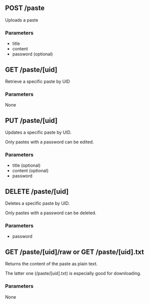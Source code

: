 ## POST /paste
Uploads a paste
### Parameters
- title
- content
- password (optional)

## GET /paste/[uid]
Retrieve a specific paste by UID
### Parameters
None

## PUT /paste/[uid]
Updates a specific paste by UID.

Only pastes with a password can be edited.
### Parameters
- title (optional)
- content (optional)
- password

## DELETE /paste/[uid]
Deletes a specific paste by UID.

Only pastes with a password can be deleted.
### Parameters
- password

## GET /paste/[uid]/raw  or  GET /paste/[uid].txt
Returns the content of the paste as plain text.

The latter one (/paste/[uid].txt) is especially good for downloading.
### Parameters
None